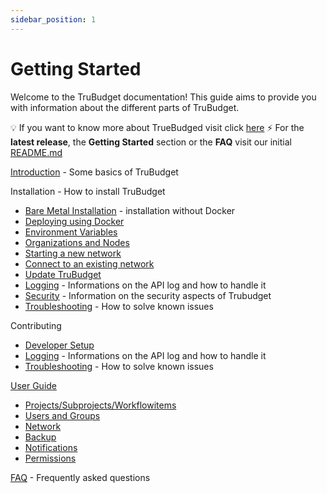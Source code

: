 ```yaml
---
sidebar_position: 1
---
```


# Getting Started

Welcome to the TruBudget documentation! This guide aims to provide you with information about the different parts of TruBudget.

💡 If you want to know more about TrueBudged visit click [here](./usecases)
⚡️ For the **latest release**, the **Getting Started** section or the **FAQ** visit our initial [README.md](https://github.com/openkfw/TruBudget/blob/master/README.md)

[Introduction](./operation-administration/introduction) - Some basics of TruBudget

Installation - How to install TruBudget

- [Bare Metal Installation](./operation-administration/installation/create-new-network/bare-metal) - installation without Docker
- [Deploying using Docker](./operation-administration/installation/create-new-network/create-new-docker-compose)
- [Environment Variables](./operation-administration/introduction.md#environment-variables)
- [Organizations and Nodes](./operation-administration/introduction.md#organizations-and-nodes-in-trubudget)
- [Starting a new network](./operation-administration/installation/create-new-network/create-new-docker-compose)
- [Connect to an existing network](./operation-administration/installation/create-new-network/create-new-docker-compose.md#connect-to-an-existing-blockchain-network)
- [Update TruBudget](./operation-administration/update-trubudget)
- [Logging](./operation-administration/logging) - Informations on the API log and how to handle it
- [Security](./operation-administration/security) - Information on the security aspects of Trubudget
- [Troubleshooting](./known-issues/intro) - How to solve known issues

Contributing

- [Developer Setup](./developer/developer-setup)
- [Logging](./operation-administration/logging) - Informations on the API log and how to handle it
- [Troubleshooting](./known-issues/intro) - How to solve known issues

[User Guide](./user-guide/README)

- [Projects/Subprojects/Workflowitems](./user-guide/projects/project)
- [Users and Groups](./user-guide/users-and-groups/user)
- [Network](./user-guide/network/nodes)
- [Backup](./user-guide/backup)
- [Notifications](./user-guide/notifications)
- [Permissions](./user-guide/users-and-groups/permissions)

[FAQ](./user-guide/README.md#faq) - Frequently asked questions
